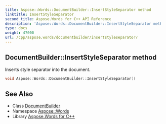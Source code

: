 ```yaml
---
title: Aspose::Words::DocumentBuilder::InsertStyleSeparator method
linktitle: InsertStyleSeparator
second_title: Aspose.Words for C++ API Reference
description: 'Aspose::Words::DocumentBuilder::InsertStyleSeparator method. Inserts style separator into the document in C++.'
type: docs
weight: 47000
url: /cpp/aspose.words/documentbuilder/insertstyleseparator/
---
```

## DocumentBuilder::InsertStyleSeparator method


Inserts style separator into the document.

```cpp
void Aspose::Words::DocumentBuilder::InsertStyleSeparator()
```

## See Also

* Class [DocumentBuilder](../)
* Namespace [Aspose::Words](../../)
* Library [Aspose.Words for C++](../../../)
